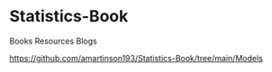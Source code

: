 # Statistics-Book
  
Books 
Resources 
Blogs 
  
https://github.com/amartinson193/Statistics-Book/tree/main/Models
